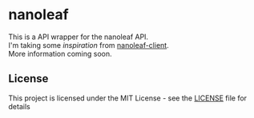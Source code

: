 # nanoleaf
This is a API wrapper for the nanoleaf API.  
I'm taking some _inspiration_ from [nanoleaf-client](https://github.com/VadimGarkusha/nanoleaf-client).  
More information coming soon.
## License
This project is licensed under the MIT License - see the [LICENSE](LICENSE) file for details
